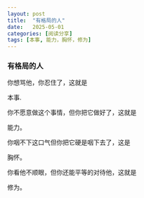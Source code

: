 ```yaml
---
layout: post
title:  "有格局的人"
date:   2025-05-01
categories: [阅读分享]
tags: [本事, 能力，胸怀，修为]  
---
```


### 有格局的人

你想骂他，你忍住了，这就是<p class="rainbow-text">本事.</p>
你不愿意做这个事情，但你把它做好了，这就是<p class="vertical-gradient-text">能力。</p>
你咽不下这口气但你把它硬是咽下去了，这是<p class="rainbow-text-animated">胸怀。</p>
你看他不顺眼，但你还能平等的对待他，这就是<p class="multi-gradient-text">修为。</p>
